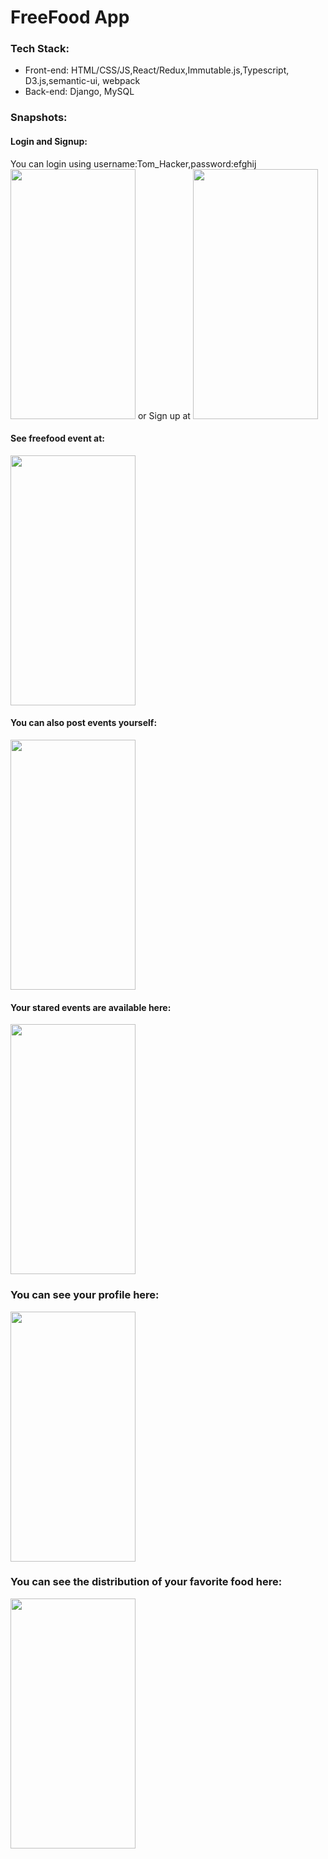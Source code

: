 # FreeFood App
### Tech Stack:
- Front-end: HTML/CSS/JS,React/Redux,Immutable.js,Typescript, 
D3.js,semantic-ui, webpack
- Back-end: Django, MySQL
### Snapshots:
#### Login and Signup:
You can login using username:Tom_Hacker,password:efghij
<img src='./freefood-web/snap/Login.png' height="400" width="200"/>
or Sign up at
<img src='./freefood-web/snap/Signup.png' height="400" width="200"/>

#### See freefood event at:
<img src='./freefood-web/snap/Events.png' height="400" width="200"/>

#### You can also post events yourself:
<img src='./freefood-web/snap/Post.png' height="400" width="200"/>

#### Your stared events are available here:
<img src='./freefood-web/snap/Favorite.png' height="400" width="200"/>

### You can see your profile here:
<img src='./freefood-web/snap/Profile.png' height="400" width="200"/>

### You can see the distribution of your favorite food here:
<img src='./freefood-web/snap/Report.png' height="400" width="200"/>
